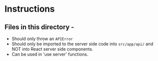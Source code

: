 # Instructions

## Files in this directory -

- Should only throw an `APIError`
- Should only be imported to the server side code into `src/app/api/` and NOT into React server side components.
- Can be used in 'use server' functions.
